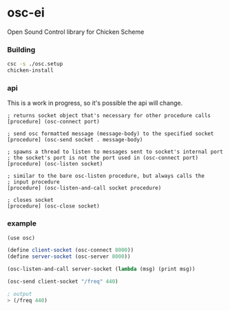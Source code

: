 # osc-ei
Open Sound Control library for Chicken Scheme

### Building

```sh
csc -s ./osc.setup
chicken-install
```

### api
This is a work in progress, so it's possible the api will change.

```
; returns socket object that's necessary for other procedure calls
[procedure] (osc-connect port)

; send osc formatted message (message-body) to the specified socket
[procedure] (osc-send socket . message-body)

; spawns a thread to listen to messages sent to socket's internal port
; the socket's port is not the port used in (osc-connect port)
[procedure] (osc-listen socket)

; similar to the bare osc-listen procedure, but always calls the
; input procedure
[procedure] (osc-listen-and-call socket procedure)

; closes socket
[procedure] (osc-close socket)
```

### example
```scheme
(use osc)

(define client-socket (osc-connect 8000))
(define server-socket (osc-server 8000))

(osc-listen-and-call server-socket (lambda (msg) (print msg))

(osc-send client-socket "/freq" 440)

; output
> (/freq 440)
```
